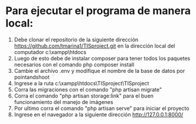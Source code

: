﻿# Para ejecutar el programa de manera local:

1. Debe clonar el repositorio de la siguiente dirección https://github.com/tmarina1/TISproject.git en la dirección local del computador c:\xampp\htdocs
2. Luego de esto debe de instalar composer para tener todos los paquetes necesarios con el comando php composer install
3. Cambie el archivo .env y modifique el nombre de la base de datos por pointandshoot
4. Ingrese a la ruta c:\xampp\htdocs\TISproject\TISproject
5. Corra las migraciones con el comando "php artisan migrate"
6. Corra el comando "php artisan storage:link" para el buen funcionamiento del manejo de imágenes
7. Por ultimo corra el comando "php artisan serve" para iniciar el proyecto
8. Ingrese en el navegador a la siguiente dirección http://127.0.0.1:8000/

